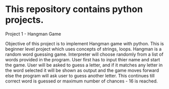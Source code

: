 # This repository contains python projects.

Project 1 - Hangman Game

Objective of this project is to implement Hangman game with python. This is beginner level project which uses concepts of strings, loops. 
Hangman is a random word guessing game. Interpreter will choose randomly from a list of words provided in the program. User first has to input thier name and start the game. User will be asked to guess a letter, and if it matches any letter in the word selected it will be shown as output and the game moves forward else the program will ask user to guess another letter. This continues till correct word is guessed or maximum number of chances - 16 is reached.
